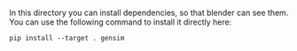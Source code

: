 In this directory you can install dependencies, so that blender can see them.
You can use the following command to install it directly here:

`pip install --target . gensim`